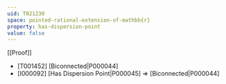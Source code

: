 ```yaml
---
uid: T021230
space: pointed-rational-extension-of-mathbb{r}
property: has-dispersion-point
value: false
---
```

[[Proof]]

* [T001452] [Biconnected|P000044]
* [I000092] [Has Dispersion Point|P000045] => [Biconnected|P000044]

